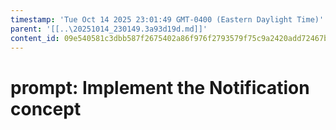 ```yaml
---
timestamp: 'Tue Oct 14 2025 23:01:49 GMT-0400 (Eastern Daylight Time)'
parent: '[[..\20251014_230149.3a93d19d.md]]'
content_id: 09e540581c3dbb587f2675402a86f976f2793579f75c9a2420add72467bb08ba
---
```


# prompt: Implement the Notification concept
